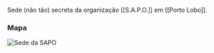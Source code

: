 Sede (não tão) secreta da organização [[S.A.P.O.]] em [[Porto Lobo]].

### Mapa

![Sede da SAPO](https://i.imgur.com/sMSOP2J.jpg)